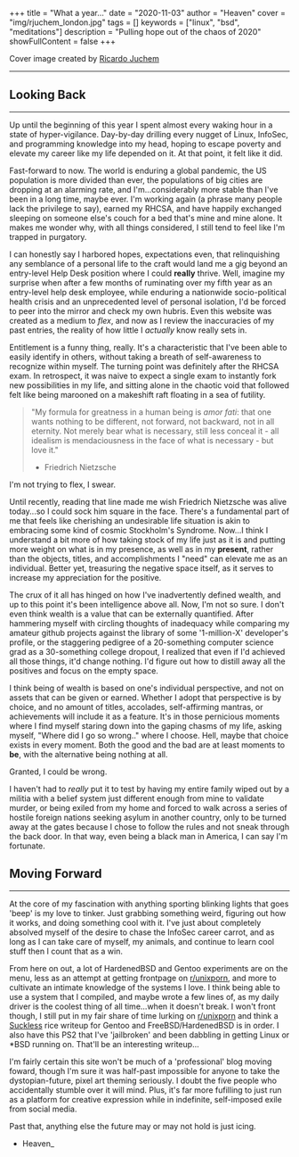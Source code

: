 +++
title = "What a year..."
date = "2020-11-03"
author = "Heaven"
cover = "img/rjuchem_london.jpg"
tags = []
keywords = ["linux", "bsd", "meditations"]
description = "Pulling hope out of the chaos of 2020"
showFullContent = false
+++

Cover image created by [Ricardo Juchem](https://twitter.com/ricardojuchem)

---

## Looking Back
---

Up until the beginning of this year I spent almost every waking hour in a state of hyper-vigilance. Day-by-day drilling every nugget of Linux, InfoSec, and programming knowledge into my head, hoping to escape poverty and elevate my career like my life depended on it. At that point, it felt like it did.

Fast-forward to now. The world is enduring a global pandemic, the US population is more divided than ever, the populations of big cities are dropping at an alarming rate, and I'm...considerably more stable than I've been in a long time, maybe ever. I'm working again (a phrase many people lack the privilege to say), earned my RHCSA, and have happily exchanged sleeping on someone else's couch for a bed that's mine and mine alone. It makes me wonder why, with all things considered, I still tend to feel like I'm trapped in purgatory.

I can honestly say I harbored hopes, expectations even, that relinquishing any semblance of a personal life to the craft would land me a gig beyond an entry-level Help Desk position where I could **really** thrive. Well, imagine my surprise when after a few months of ruminating over my fifth year as an entry-level help desk employee, while enduring a nationwide socio-political health crisis and an unprecedented level of personal isolation, I'd be forced to peer into the mirror and check my own hubris. Even this website was created as a medium to *flex*, and now as I review the inaccuracies of my past entries, the reality of how little I *actually* know really sets in.

Entitlement is a funny thing, really. It's a characteristic that I've been able to easily identify in others, without taking a breath of self-awareness to recognize within myself. The turning point was definitely after the RHCSA exam. In retrospect, it was naive to expect a single exam to instantly fork new possibilities in my life, and sitting alone in the chaotic void that followed felt like being marooned on a makeshift raft floating in a sea of futility.

> "My formula for greatness in a human being is *amor fati*: that one wants nothing to be different, not forward, not backward, not in all eternity. Not merely bear what is necessary, still less conceal it - all idealism is mendaciousness in the face of what is necessary - but love it."
> - Friedrich Nietzsche

I'm not trying to flex, I swear.

Until recently, reading that line made me wish Friedrich Nietzsche was alive today...so I could sock him square in the face. There's a fundamental part of me that feels like cherishing an undesirable life situation is akin to embracing some kind of cosmic Stockholm's Syndrome. Now...I think I understand a bit more of how taking stock of my life just as it is and putting more weight on what is in my presence, as well as in my **present**, rather than the objects, titles, and accomplishments I "need" can elevate me as an individual. Better yet, treasuring the negative space itself, as it serves to increase my appreciation for the positive.

The crux of it all has hinged on how I've inadvertently defined wealth, and up to this point it's been intelligence above all. Now, I'm not so sure. I don't even think wealth is a value that can be externally quantified. After hammering myself with circling thoughts of inadequacy while comparing my amateur github projects against the library of some '1-million-X' developer's profile, or the staggering pedigree of a 20-something computer science grad as a 30-something college dropout, I realized that even if I'd achieved all those things, it'd change nothing. I'd figure out how to distill away all the positives and focus on the empty space.

I think being of wealth is based on one's individual perspective, and not on assets that can be given or earned. Whether I adopt that perspective is by choice, and no amount of titles, accolades, self-affirming mantras, or achievements will include it as a feature. It's in those pernicious moments where I find myself staring down into the gaping chasms of my life, asking myself, "Where did I go so wrong.." where I choose. Hell, maybe that choice exists in every moment. Both the good and the bad are at least moments to **be**, with the alternative being nothing at all.

Granted, I could be wrong.

I haven't had to *really* put it to test by having my entire family wiped out by a militia with a belief system just different enough from mine to validate murder, or being exiled from my home and forced to walk across a series of hostile foreign nations seeking asylum in another country, only to be turned away at the gates because I chose to follow the rules and not sneak through the back door. In that way, even being a black man in America, I can say I'm fortunate.



## Moving Forward
---
At the core of my fascination with anything sporting blinking lights that goes 'beep' is my love to tinker. Just grabbing something weird, figuring out how it works, and doing something cool with it. I've just about completely absolved myself of the desire to chase the InfoSec career carrot, and as long as I can take care of myself, my animals, and continue to learn cool stuff then I count that as a win. 

From here on out, a lot of HardenedBSD and Gentoo experiments are on the menu, less as an attempt at getting frontpage on [r/unixporn](https://reddit.com/r/unixporn/), and more to cultivate an intimate knowledge of the systems I love. I think being able to use a system that I compiled, and maybe wrote a few lines of, as my daily driver is the coolest thing of all time...when it doesn't break. I won't front though, I still put in my fair share of time lurking on [r/unixporn](https://reddit.com/r/unixporn/) and think a [Suckless](http://suckless.org) rice writeup for Gentoo and FreeBSD/HardenedBSD is in order. I also have this PS2 that I've 'jailbroken' and been dabbling in getting Linux or \*BSD running on. That'll be an interesting writeup...

I'm fairly certain this site won't be much of a 'professional' blog moving foward, though I'm sure it was half-past impossible for anyone to take the dystopian-future, pixel art theming seriously. I doubt the five people who accidentally stumble over it will mind. Plus, it's far more fufilling to just run as a platform for creative expression while in indefinite, self-imposed exile from social media.

Past that, anything else the future may or may not hold is just icing.


- Heaven_


